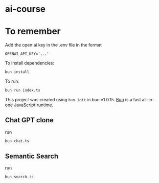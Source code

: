 # ai-course

# To remember

Add the open ai key in the .env file in the format

```
OPENAI_API_KEY='...'
```

To install dependencies:

```bash
bun install
```

To run:

```bash
bun run index.ts
```

This project was created using `bun init` in bun v1.0.15. [Bun](https://bun.sh) is a fast all-in-one JavaScript runtime.

## Chat GPT clone

run

```bash
bun chat.ts
```

## Semantic Search

run

```bash
bun search.ts
```

